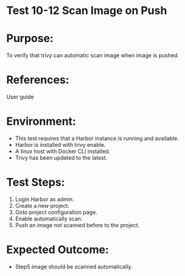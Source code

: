 Test 10-12  Scan Image on Push   
=======
  
# Purpose:    
To verify that trivy can automatic scan image when image is pushed.  

# References:    
User guide  

# Environment:  
* This test requires that a Harbor instance is running and available.  
* Harbor is installed with trivy enable.  
* A linux host with Docker CLI installed.  
* Trivy has been updated to the latest.    

# Test Steps:  
1. Login Harbor as admin.  
2. Create a new project.  
3. Goto project configuration page.  
4. Enable automatically scan.  
5. Push an image not scanned before to the project.  

# Expected Outcome:    
* Step5 image should be scanned automatically.  
	  
